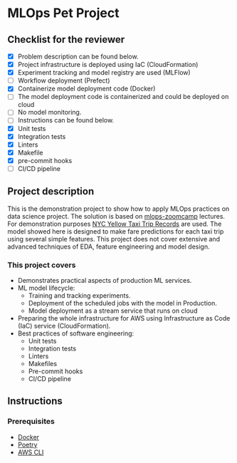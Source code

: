 # MLOps Pet Project

## Checklist for the reviewer

- [x] Problem description can be found below.
- [x] Project infrastructure is deployed using IaC (CloudFormation)
- [x] Experiment tracking and model registry are used (MLFlow)
- [ ] Workflow deployment (Prefect)
- [x] Containerize model deployment code (Docker)
- [ ] The model deployment code is containerized and could be deployed on cloud
- [ ] No model monitoring.
- [ ] Instructions can be found below.
- [x] Unit tests
- [x] Integration tests
- [x] Linters
- [x] Makefile
- [x] pre-commit hooks
- [ ] CI/CD pipeline

## Project description

This is the demonstration project to show how to apply MLOps practices on data science project.
The solution is based on [mlops-zoomcamp](https://github.com/DataTalksClub/mlops-zoomcamp) lectures.
For demonstration purposes [NYC Yellow Taxi Trip Records](https://www1.nyc.gov/site/tlc/about/tlc-trip-record-data.page)
are used. The model showed here is designed to make fare predictions for each taxi trip using
several simple features. This project does not cover extensive and advanced techniques of EDA, feature engineering
and model design.

### This project covers

- Demonstrates practical aspects of production ML services.
- ML model lifecycle:
  - Training and tracking experiments.
  - Deployment of the scheduled jobs with the model in Production.
  - Model deployment as a stream service that runs on cloud
- Preparing the whole infrastructure for AWS using Infrastructure as Code (IaC) service (CloudFormation).
- Best practices of software engineering:
  - Unit tests
  - Integration tests
  - Linters
  - Makefiles
  - Pre-commit hooks
  - CI/CD pipeline

## Instructions

### Prerequisites

* [Docker](https://docs.docker.com/get-docker/)
* [Poetry](https://python-poetry.org/docs/)
* [AWS CLI](https://aws.amazon.com/cli/)
